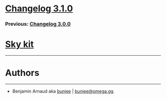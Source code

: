 # [Changelog 3.1.0](https://omega.gg/Sky/changes/2.1.0.html)

### Previous: [Changelog 3.0.0](3.0.0.html)

# [Sky kit](https://omega.gg/Sky)
---

# Authors
---

- Benjamin Arnaud aka [bunjee](https://bunjee.me) | <bunjee@omega.gg>.
